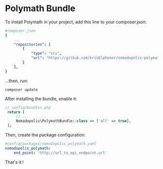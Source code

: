 **Polymath Bundle**
===========================================

To install Polymath in your project, add this line to your composer.json:

```yaml
#composer.json
{
    ...
    "repositories": [
        {
            "type": "vcs",
            "url": "https://github.com/krisElphenor/nomadopolis-polymath-bundle"
        }
    ],
}
``` 

...then, run:

```console
composer update
```

After installing the bundle, enable it:

```php
// config/bundles.php
 return [
     // ...
     Nomadopolis\PolymathBundle::class => ['all' => true],
 ];
``` 

Then, create the package configuration:

```yaml
#config/packages/nomadopolis_polymath.yaml
nomadopolis_polymath:
    end_point: 'http://url_to_api_endpoint.url'
``` 

That's it !